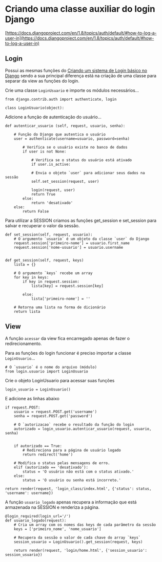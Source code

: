 Criando uma classe auxiliar do login Django
===


[https://docs.djangoproject.com/en/1.8/topics/auth/default/#how-to-log-a-user-in](https://docs.djangoproject.com/en/1.8/topics/auth/default/#how-to-log-a-user-in)

Login
---

Possui as mesmas funções do [Criando um sistema de Login básico no Django](login-custom.md) sendo 
a sua principal diferença está na criação de uma classe para separar da view as funções do login.


Crie uma classe `LoginUsuario` e importe os módulos necessários...

    from django.contrib.auth import authenticate, login

    class LoginUsuario(object):


Adicione a função de autenticação do usuário...

    def autenticar_usuario (self, request, usuario, senha):
        
        # Função do Django que autentica o usuário
        user = authenticate(username=usuario, password=senha)
        
            # Verifica se o usuário existe no banco de dados
            if user is not None:

                # Verifica se o status do usuário está ativado
                if user.is_active:

                # Envia o objeto `user` para adicionar seus dados na sessão
                self.set_session(request, user)
                
                login(request, user)
                return True
            else:
                return 'desativado'
        else:
            return False


Para utilizar a SESSION criamos as funções get_session e set_session para salvar 
e recuperar o valor da sessão.

    def set_session(self, request, usuario):
        # O argumento `usuario` é um objeto da classe `user` do Django
        request.session['primeiro-nome'] = usuario.first_name
        request.session['nome-usuario'] = usuario.username


    def get_session(self, request, keys)
        lista = {}

        # O argumento `keys` recebe um array
        for key in keys:
            if key in request.session:
                lista[key] = request.session[key]

            else:
                lista['primeiro-nome'] = ''

        # Retorna uma lista na forma de dicionário
        return lista



View
---

A função `acessar` da view fica encarregado apenas de fazer o redirecionamento.

Para as funções do login funcionar é preciso importar a classe `LoginUsuario`...

    # O `usuario` é o nome do arquivo (módulo)
    from login.usuario import LoginUsuario


Crie o objeto LoginUsuario para acessar suas funções

    login_usuario = LoginUsuario()


E adicione as linhas abaixo

    if request.POST:
        usuario = request.POST.get('username')
        senha = request.POST.get('password')

        # O `autorizacao` recebe o resultado da função do login
        autorizado = login_usuario.autenticar_usuario(request, usuario, senha)


        if autorizado == True:
            # Redireciona para a página de usuário logado
            return redirect('home')

        # Modifica o status pelas mensagens de erro.
        elif (autorizado == 'desativado'):
            status = 'O usuário não está com o status ativado.'
        else:
            status = 'O usuário ou senha está incorreto.'
    
    return render(request, 'login_class/index.html', {'status': status, 'username': username})


A função `usuario_logado` apenas recupera a informação que está armazenada na 
SESSION e renderiza a página.

    @login_required(login_url='/')
    def usuario_logado(request):
        # Cria um array com os nomes das keys de cada parâmetro da sessão
        keys = ['primeiro_nome', 'nome_usuario']

        # Recupera da sessão o valor de cada chave do array `keys`
        session_usuario = LoginUsuario().get_session(request, keys)

        return render(request, 'login/home.html', {'session_usuario': session_usuario})



